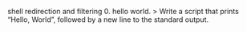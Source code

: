 shell redirection and filtering
0. hello world. > Write a script that prints “Hello, World”, followed by a new line to the standard output.
